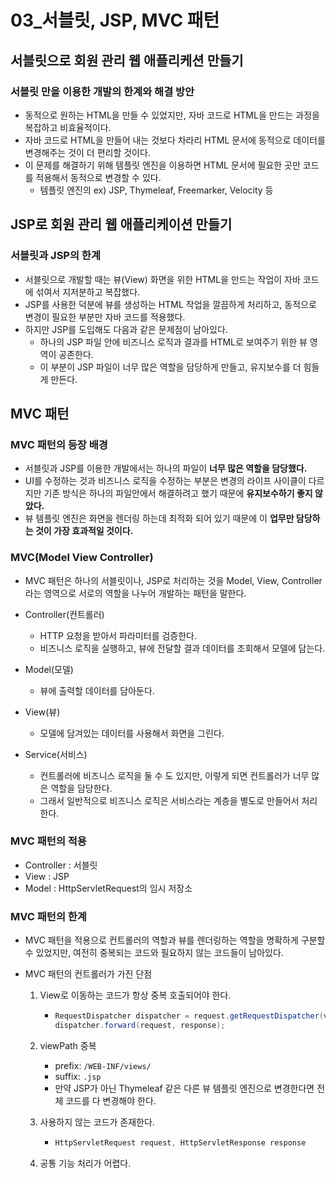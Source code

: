 # 03_서블릿, JSP, MVC 패턴

## 서블릿으로 회원 관리 웹 애플리케션 만들기

### 서블릿 만을 이용한 개발의 한계와 해결 방안

- 동적으로 원하는 HTML을 만들 수 있었지만, 자바 코드로 HTML을 만드는 과정을 복잡하고 비효율적이다.
- 자바 코드로 HTML을 만들어 내는 것보다 차라리 HTML 문서에 동적으로 데이터를 변경해주는 것이 더 편리할 것이다.
- 이 문제를 해결하기 위해 템플릿 엔진을 이용하면 HTML 문서에 필요한 곳만 코드를 적용해서 동적으로 변경할 수 있다.
  - 템플릿 엔진의 ex) JSP, Thymeleaf, Freemarker, Velocity 등

## JSP로 회원 관리 웹 애플리케이션 만들기

### 서블릿과 JSP의 한계

- 서블릿으로 개발할 때는 뷰(View) 화면을 위한 HTML을 만드는 작업이 자바 코드에 섞여서 지저분하고 복잡했다.
- JSP를 사용한 덕분에 뷰를 생성하는 HTML 작업을 깔끔하게 처리하고, 동적으로 변경이 필요한 부분만 자바 코드를 적용했다.
- 하지만 JSP를 도입해도 다음과 같은 문제점이 남아있다.
  - 하나의 JSP 파일 안에 비즈니스 로직과 결과를 HTML로 보여주기 위한 뷰 영역이 공존한다.
  - 이 부분이 JSP 파일이 너무 많은 역할을 담당하게 만들고, 유지보수를 더 힘들게 만든다.

## MVC 패턴

### MVC 패턴의 등장 배경

- 서블릿과 JSP를 이용한 개발에서는 하나의 파일이 **너무 많은 역할을 담당했다.**
- UI를 수정하는 것과 비즈니스 로직을 수정하는 부분은 변경의 라이프 사이클이 다르지만 기존 방식은 하나의 파일안에서 해결하려고 했기 때문에 **유지보수하기 좋지 않았다.**
- 뷰 템플릿 엔진은 화면을 렌더링 하는데 최적화 되어 있기 때문에 이 **업무만 담당하는 것이 가장 효과적일 것이다.**

### MVC(Model View Controller)

- MVC 패턴은 하나의 서블릿이나, JSP로 처리하는 것을 Model, View, Controller라는 영역으로 서로의 역할을 나누어 개발하는 패턴을 말한다.
- Controller(컨트롤러)
  - HTTP 요청을 받아서 파라미터를 검증한다.
  - 비즈니스 로직을 실행하고, 뷰에 전달할 결과 데이터를 조회해서 모델에 담는다.
- Model(모델)
  - 뷰에 출력할 데이터를 담아둔다.
- View(뷰)
  - 모델에 담겨있는 데이터를 사용해서 화면을 그린다.

- Service(서비스)
  - 컨트롤러에 비즈니스 로직을 둘 수 도 있지만, 이렇게 되면 컨트롤러가 너무 많은 역할을 담당한다.
  - 그래서 일반적으로 비즈니스 로직은 서비스라는 계층을 별도로 만들어서 처리한다.

### MVC 패턴의 적용

- Controller : 서블릿
- View : JSP
- Model : HttpServletRequest의 임시 저장소

### MVC 패턴의 한계

- MVC 패턴을 적용으로 컨트롤러의 역할과 뷰를 렌더링하는 역할을 명확하게 구분할 수 있었지만, 여전히 중복되는 코드와 필요하지 않는 코드들이 남아있다.

- MVC 패턴의 컨트롤러가 가진 단점

  1. View로 이동하는 코드가 항상 중복 호출되어야 한다.

     - ```java
       RequestDispatcher dispatcher = request.getRequestDispatcher(viewPath);
       dispatcher.forward(request, response);
       ```

  2. viewPath 중복

     - prefix: `/WEB-INF/views/` 
     - suffix: `.jsp` 
     - 만약 JSP가 아닌 Thymeleaf 같은 다른 뷰 템플릿 엔진으로 변경한다면 전체 코드를 다 변경해야 한다.

  3. 사용하지 않는 코드가 존재한다.

     - ```java
       HttpServletRequest request, HttpServletResponse response
       ```

  4. 공통 기능 처리가 어렵다.

